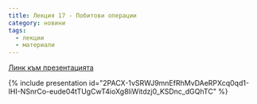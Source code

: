 ```yaml
---
title: Лекция 17 - Побитови операции
category: новини
tags:
  - лекции
  - материали
---
```


[Линк към презентацията](https://docs.google.com/presentation/d/1hL43WUpwfflwSP7o8yoRFN_SYewk_DYPgnYteQQGSMk/edit?usp=sharing)

{% include presentation id="2PACX-1vSRWJ9mnEfRhMvDAeRPXcq0qd1-IHI-NSnrCo-eude04tTUgCwT4ioXg8liWitdzj0_KSDnc_dGQhTC" %}
